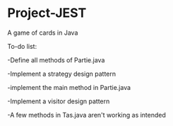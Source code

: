 # Project-JEST
A game of cards in Java 

To-do list:

-Define all methods of Partie.java

-Implement a strategy design pattern

-implement the main method in Partie.java

-Implement a visitor design pattern 

-A few methods in Tas.java aren't working as intended

